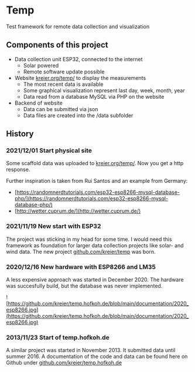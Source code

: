 # Temp
Test framework for remote data collection and visualization

## Components of this project

- Data collection unit ESP32, connected to the internet
  - Solar powered
  - Remote software update possible
- Website [kreier.org/temp/](https://kreier.org/temp/) to display the measurements
  - The most recent data is available
  - Some graphical visualization represent last day, week, month, year
  - Data read from a database MySQL via PHP on the website
- Backend of website
  - Data can be submitted via json
  - Data files are created into the /data subfolder

## History

### 2021/12/01 Start physical site

Some scaffold data was uploaded to [kreier.org/temp/](https://kreier.org/temp/). Now you get a http response.

Further inspiration is taken from Rui Santos and an example from Germany:
- [https://randomnerdtutorials.com/esp32-esp8266-mysql-database-php/](https://randomnerdtutorials.com/esp32-esp8266-mysql-database-php/)
- [http://wetter.cuprum.de/](http://wetter.cuprum.de/)

### 2021/11/19 New start with ESP32

The project was sticking in my head for some time. I would need this framework as foundation for larger data collection projects like solar- and wind data. The new project [github.com/kreier/temp](https://github.com/kreier/temp/) was born.

### 2020/12/16 New hardware with ESP8266 and LM35

A less expensive approach was started in December 2020. The hardware was succesfully build, but the database was never implemented.

![https://github.com/kreier/temp.hofkoh.de/blob/main/documentation/2020_esp8266.jpg](https://github.com/kreier/temp.hofkoh.de/blob/main/documentation/2020_esp8266.jpg)

### 2013/11/23 Start of temp.hofkoh.de

A similar project was started in November 2013. It submitted data until summer 2016. A documentation of the code and data can be found here on Github under [github.com/kreier/temp.hofkoh.de](https://github.com/kreier/temp.hofkoh.de)
